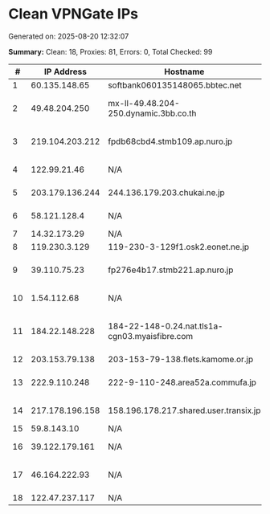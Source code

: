 # Clean VPNGate IPs
Generated on: 2025-08-20 12:32:07

**Summary:** Clean: 18, Proxies: 81, Errors: 0, Total Checked: 99

| # | IP Address | Hostname | Type | Country | Provider |
|---|------------|----------|------|---------|----------|
| 1 | 60.135.148.65 | softbank060135148065.bbtec.net | Business | JP | SoftBank Corp. |
| 2 | 49.48.204.250 | mx-ll-49.48.204-250.dynamic.3bb.co.th | Residential | TH | Triple T Broadband Public Company Limited |
| 3 | 219.104.203.212 | fpdb68cbd4.stmb109.ap.nuro.jp | Business | JP | Sony Network Communications Inc. |
| 4 | 122.99.21.46 | N/A | Business | TW | Hoshin Multimedia Center Inc. |
| 5 | 203.179.136.244 | 244.136.179.203.chukai.ne.jp | Business | JP | Chukai Television Co,.Ltd. |
| 6 | 58.121.128.4 | N/A | Business | KR | SK Broadband Co Ltd |
| 7 | 14.32.173.29 | N/A | Business | KR | Korea Telecom |
| 8 | 119.230.3.129 | 119-230-3-129f1.osk2.eonet.ne.jp | Business | JP | OPTAGE Inc. |
| 9 | 39.110.75.23 | fp276e4b17.stmb221.ap.nuro.jp | Business | JP | Sony Network Communications Inc. |
| 10 | 1.54.112.68 | N/A | Business | VN | FPT Telecom Company |
| 11 | 184.22.148.228 | 184-22-148-0.24.nat.tls1a-cgn03.myaisfibre.com | Wireless | TH | ADVANCED WIRELESS NETWORK COMPANY LIMITED |
| 12 | 203.153.79.138 | 203-153-79-138.flets.kamome.or.jp | Business | JP | Netforest,Inc. |
| 13 | 222.9.110.248 | 222-9-110-248.area52a.commufa.jp | Business | JP | Chubu Telecommunications Company, Inc. |
| 14 | 217.178.196.158 | 158.196.178.217.shared.user.transix.jp | Business | JP | INTERNET MULTIFEED CO. |
| 15 | 59.8.143.10 | N/A | Business | KR | Korea Telecom |
| 16 | 39.122.179.161 | N/A | Business | KR | SK Broadband Co Ltd |
| 17 | 46.164.222.93 | N/A | Business | RU | AO IK "Informsvyaz-Chernozemye" |
| 18 | 122.47.237.117 | N/A | Business | KR | LG POWERCOMM |
